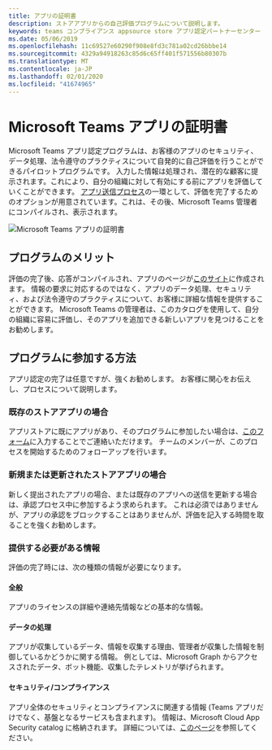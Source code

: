 ```yaml
---
title: アプリの証明書
description: ストアアプリからの自己評価プログラムについて説明します。
keywords: teams コンプライアンス appsource store アプリ認定パートナーセンター
ms.date: 05/06/2019
ms.openlocfilehash: 11c69527e60290f908e8fd3c781a02cd26bbbe14
ms.sourcegitcommit: 4329a94918263c85d6c65ff401f571556b80307b
ms.translationtype: MT
ms.contentlocale: ja-JP
ms.lasthandoff: 02/01/2020
ms.locfileid: "41674965"
---
```

# <a name="microsoft-teams-app-certification"></a>Microsoft Teams アプリの証明書

Microsoft Teams アプリ認定プログラムは、お客様のアプリのセキュリティ、データ処理、法令遵守のプラクティスについて自発的に自己評価を行うことができるパイロットプログラムです。 入力した情報は処理され、潜在的な顧客に提示されます。これにより、自分の組織に対して有効にする前にアプリを評価していくことができます。 [アプリ送信プロセス](~/concepts/deploy-and-publish/apps-publish.md)の一環として、評価を完了するためのオプションが用意されています。これは、その後、Microsoft Teams 管理者にコンパイルされ、表示されます。

![Microsoft Teams アプリの証明書](~/assets/images/self-assessment.png)

## <a name="program-benefits"></a>プログラムのメリット

評価の完了後、応答がコンパイルされ、アプリのページが[このサイト](https://aka.ms/AppCertification)に作成されます。 情報の要求に対応するのではなく、アプリのデータ処理、セキュリティ、および法令遵守のプラクティスについて、お客様に詳細な情報を提供することができます。 Microsoft Teams の管理者は、このカタログを使用して、自分の組織に容易に評価し、そのアプリを追加できる新しいアプリを見つけることをお勧めします。

## <a name="how-to-join-the-program"></a>プログラムに参加する方法

アプリ認定の完了は任意ですが、強くお勧めします。 お客様に関心をお伝えし、プロセスについて説明します。

### <a name="for-existing-store-apps"></a>既存のストアアプリの場合

アプリストアに既にアプリがあり、そのプログラムに参加したい場合は、[このフォーム](https://forms.office.com/Pages/ResponsePage.aspx?id=v4j5cvGGr0GRqy180BHbR3oKPRKv815GlRdzCCYPJGZUOUgzSUtFNU8yOFpYR0oyWElHVkxHODhQUyQlQCN0PWcu)に入力することでご連絡いただけます。 チームのメンバーが、このプロセスを開始するためのフォローアップを行います。

### <a name="for-new-or-updated-store-apps"></a>新規または更新されたストアアプリの場合

新しく提出されたアプリの場合、または既存のアプリへの送信を更新する場合は、承認プロセス中に参加するよう求められます。 これは必須ではありませんが、アプリの承認をブロックすることはありませんが、評価を記入する時間を取ることを強くお勧めします。

### <a name="information-youll-need-to-provide"></a>提供する必要がある情報

評価の完了時には、次の種類の情報が必要になります。

#### <a name="general"></a>全般

アプリのライセンスの詳細や連絡先情報などの基本的な情報。

#### <a name="data-handling"></a>データの処理

アプリが収集しているデータ、情報を収集する理由、管理者が収集した情報を制御しているかどうかに関する情報。 例としては、Microsoft Graph からアクセスされたデータ、ボット機能、収集したテレメトリが挙げられます。

#### <a name="security--compliance"></a>セキュリティ/コンプライアンス

アプリ全体のセキュリティとコンプライアンスに関連する情報 (Teams アプリだけでなく、基盤となるサービスも含まれます)。 情報は、Microsoft Cloud App Security catalog に格納されます。 詳細については、[このページ](/cloud-app-security/attest-your-app)を参照してください。
